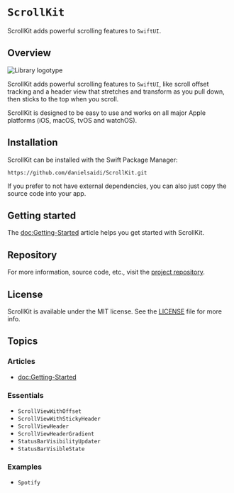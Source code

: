 # ``ScrollKit``

ScrollKit adds powerful scrolling features to `SwiftUI`.



## Overview

![Library logotype](Logo.png)

ScrollKit adds powerful scrolling features to `SwiftUI`, like scroll offset tracking and a header view that stretches and transform as you pull down, then sticks to the top when you scroll.

ScrollKit is designed to be easy to use and works on all major Apple platforms (iOS, macOS, tvOS and watchOS).



## Installation

ScrollKit can be installed with the Swift Package Manager:

```
https://github.com/danielsaidi/ScrollKit.git
```

If you prefer to not have external dependencies, you can also just copy the source code into your app.



## Getting started

The <doc:Getting-Started> article helps you get started with ScrollKit.



## Repository

For more information, source code, etc., visit the [project repository][Repository].



## License

ScrollKit is available under the MIT license. See the [LICENSE][License] file for more info.



## Topics

### Articles

- <doc:Getting-Started>

### Essentials

- ``ScrollViewWithOffset``
- ``ScrollViewWithStickyHeader``
- ``ScrollViewHeader``
- ``ScrollViewHeaderGradient``
- ``StatusBarVisibilityUpdater``
- ``StatusBarVisibleState``

### Examples

- ``Spotify``



[License]: https://github.com/danielsaidi/ScrollKit/blob/master/LICENSE
[Repository]: https://github.com/danielsaidi/ScrollKit
